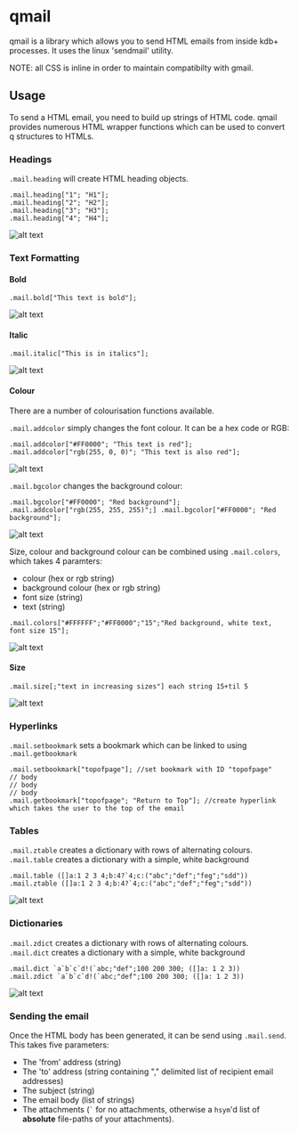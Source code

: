 # qmail

qmail is a library which allows you to send HTML emails from inside kdb+ processes. It uses the linux 'sendmail' utility.

NOTE: all CSS is inline in order to maintain compatibilty with gmail.

## Usage

To send a HTML email, you need to build up strings of HTML code. qmail provides numerous HTML wrapper functions which can be used to convert q structures to HTMLs.

### Headings
`.mail.heading` will create HTML heading objects.

    .mail.heading["1"; "H1"];
    .mail.heading["2"; "H2"];
    .mail.heading["3"; "H3"];
    .mail.heading["4"; "H4"]; 

![alt text](https://raw.githubusercontent.com/t-martin/qmail/master/img/headings.PNG "Headings")


### Text Formatting

#### Bold

    .mail.bold["This text is bold"];

![alt text](https://raw.githubusercontent.com/t-martin/qmail/master/img/bold.PNG "Bold")

#### Italic

    .mail.italic["This is in italics"];

![alt text](https://raw.githubusercontent.com/t-martin/qmail/master/img/italic.PNG "Italic")

#### Colour
There are a number of colourisation functions available.

`.mail.addcolor` simply changes the font colour. It can be a hex code or RGB:

    .mail.addcolor["#FF0000"; "This text is red"];
    .mail.addcolor["rgb(255, 0, 0)"; "This text is also red"];

![alt text](https://raw.githubusercontent.com/t-martin/qmail/master/img/red.PNG "Colour")

`.mail.bgcolor` changes the background colour:

    .mail.bgcolor["#FF0000"; "Red background"];
    .mail.addcolor["rgb(255, 255, 255)";] .mail.bgcolor["#FF0000"; "Red background"];

![alt text](https://raw.githubusercontent.com/t-martin/qmail/master/img/bg.PNG "Background Colour")

Size, colour and background colour can be combined using `.mail.colors`, which takes 4 paramters:
   * colour (hex or rgb string)
   * background colour (hex or rgb string)
   * font size (string)
   * text (string)

    .mail.colors["#FFFFFF";"#FF0000";"15";"Red background, white text, font size 15"];

![alt text](https://raw.githubusercontent.com/t-martin/qmail/master/img/bg2.PNG "Background Colour")

#### Size
    .mail.size[;"text in increasing sizes"] each string 15+til 5

![alt text](https://raw.githubusercontent.com/t-martin/qmail/master/img/size.PNG "Font size")

### Hyperlinks
`.mail.setbookmark` sets a bookmark which can be linked to using `.mail.getbookmark`
    
    .mail.setbookmark["topofpage"]; //set bookmark with ID "topofpage"
    // body
    // body
    // body
    .mail.getbookmark["topofpage"; "Return to Top"]; //create hyperlink which takes the user to the top of the email 

### Tables
`.mail.ztable` creates a dictionary with rows of alternating colours. `.mail.table` creates a dictionary with a simple, white background 

    .mail.table ([]a:1 2 3 4;b:4?`4;c:("abc";"def";"feg";"sdd"))
    .mail.ztable ([]a:1 2 3 4;b:4?`4;c:("abc";"def";"feg";"sdd"))
  
![alt text](https://raw.githubusercontent.com/t-martin/qmail/master/img/table.PNG "Table")

### Dictionaries
`.mail.zdict` creates a dictionary with rows of alternating colours. `.mail.dict` creates a dictionary with a simple, white background 

    .mail.dict `a`b`c`d!(`abc;"def";100 200 300; ([]a: 1 2 3))
    .mail.zdict `a`b`c`d!(`abc;"def";100 200 300; ([]a: 1 2 3))

![alt text](https://raw.githubusercontent.com/t-martin/qmail/master/img/dict.PNG "Dict")

### Sending the email

Once the HTML body has been generated, it can be send using `.mail.send`. This takes five parameters:

   * The 'from' address (string)
   * The 'to' address (string containing "," delimited list of recipient email addresses)
   * The subject (string)
   * The email body (list of strings)
   * The attachments (`` ` `` for no attachments, otherwise a `hsym`'d list of **absolute** file-paths of your attachments).
